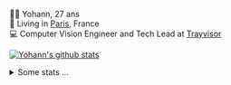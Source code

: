 <p>
  👨🏻 <bold>Yohann</bold>, 27 ans<br/>
  💼 Living in <a href="https://www.google.com/maps?q=paris">Paris</a>, France<br/>
  💻 Computer Vision Engineer and Tech Lead at <a href="https://trayvisor.com/">Trayvisor</a><br/>
</p>

<a href="https://github.com/anuraghazra/github-readme-stats"><img align="center" src="https://github-readme-stats-go94hl40s-yohann84l.vercel.app//api?username=yohann84L&show_icons=true&include_all_commits=true" alt="Yohann's github stats" /> </a>


<details>
  <summary>Some stats ...</summary><br/>
  

<!--START_SECTION:waka-->
![Code Time](http://img.shields.io/badge/Code%20Time-999%20hrs%203%20mins-blue)

![Profile Views](http://img.shields.io/badge/Profile%20Views-0-blue)

**🐱 My GitHub Data** 

> 📦 440.7 kB Used in GitHub's Storage 
 > 
> 🏆 84 Contributions in the Year 2024
 > 
> 🚫 Not Opted to Hire
 > 
> 📜 24 Public Repositories 
 > 
> 🔑 21 Private Repositories 
 > 
**I'm an Early 🐤** 

```text
🌞 Morning                18097 commits       ████████░░░░░░░░░░░░░░░░░   30.05 % 
🌆 Daytime                34952 commits       ███████████████░░░░░░░░░░   58.05 % 
🌃 Evening                7002 commits        ███░░░░░░░░░░░░░░░░░░░░░░   11.63 % 
🌙 Night                  163 commits         ░░░░░░░░░░░░░░░░░░░░░░░░░   00.27 % 
```
📅 **I'm Most Productive on Wednesday** 

```text
Monday                   11684 commits       █████░░░░░░░░░░░░░░░░░░░░   19.40 % 
Tuesday                  11165 commits       █████░░░░░░░░░░░░░░░░░░░░   18.54 % 
Wednesday                12946 commits       █████░░░░░░░░░░░░░░░░░░░░   21.50 % 
Thursday                 12416 commits       █████░░░░░░░░░░░░░░░░░░░░   20.62 % 
Friday                   11097 commits       █████░░░░░░░░░░░░░░░░░░░░   18.43 % 
Saturday                 374 commits         ░░░░░░░░░░░░░░░░░░░░░░░░░   00.62 % 
Sunday                   532 commits         ░░░░░░░░░░░░░░░░░░░░░░░░░   00.88 % 
```


📊 **This Week I Spent My Time On** 

```text
🕑︎ Time Zone: Europe/Paris

💬 Programming Languages: 
Python                   15 hrs 14 mins      ███████████████████░░░░░░   75.30 % 
YAML                     2 hrs 13 mins       ███░░░░░░░░░░░░░░░░░░░░░░   10.98 % 
Jupyter                  1 hr 26 mins        ██░░░░░░░░░░░░░░░░░░░░░░░   07.15 % 
Requirements.txt         28 mins             █░░░░░░░░░░░░░░░░░░░░░░░░   02.33 % 
Docker                   22 mins             ░░░░░░░░░░░░░░░░░░░░░░░░░   01.86 % 

🔥 Editors: 
PyCharm                  19 hrs 59 mins      █████████████████████████   98.84 % 
VS Code                  14 mins             ░░░░░░░░░░░░░░░░░░░░░░░░░   01.16 % 

💻 Operating System: 
Mac                      20 hrs 13 mins      █████████████████████████   100.00 % 
```

**I Mostly Code in Python** 

```text
Python                   23 repos            █████████████░░░░░░░░░░░░   53.49 % 
Jupyter Notebook         5 repos             ███░░░░░░░░░░░░░░░░░░░░░░   11.63 % 
JavaScript               3 repos             ██░░░░░░░░░░░░░░░░░░░░░░░   06.98 % 
HTML                     2 repos             █░░░░░░░░░░░░░░░░░░░░░░░░   04.65 % 
Shell                    1 repo              █░░░░░░░░░░░░░░░░░░░░░░░░   02.33 % 
```




 Last Updated on 21/01/2024 00:32:54 UTC
<!--END_SECTION:waka-->
